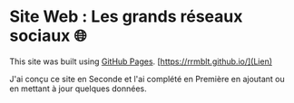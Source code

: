 # Site Web : Les grands réseaux sociaux 🌐
This site was built using [GitHub Pages](https://pages.github.com/).
[https://rrmblt.github.io/](Lien)

J'ai conçu ce site en Seconde et l'ai complété en Première en ajoutant ou en mettant à jour quelques données.
